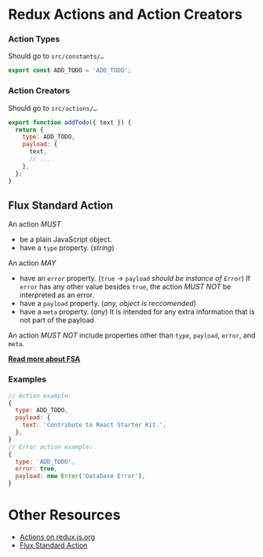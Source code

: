 # Redux Actions and Action Creators

### Action Types

Should go to `src/constants/…`

```js
export const ADD_TODO = 'ADD_TODO';
```

### Action Creators

Should go to `src/actions/…`

```js
export function addTodo({ text }) {
  return {
    type: ADD_TODO,
    payload: {
      text,
      // ...
    },
  };
}
```

## Flux Standard Action

An action _MUST_

* be a plain JavaScript object.
* have a `type` property. (_string_)

An action _MAY_

* have an `error` property. (`true` → `payload` _should be instance of `Error`_)
  If `error` has any other value besides `true`, the action _MUST NOT_ be interpreted as an error.
* have a `payload` property. (_any, object is reccomended_)
* have a `meta` property. (_any_)
  It is intended for any extra information that is not part of the payload

An action _MUST NOT_ include properties other than `type`, `payload`, `error`, and `meta`.

[**Read more about FSA**](https://github.com/redux-utilities/flux-standard-action#flux-standard-action)

### Examples

```js
// Action example:
{
  type: ADD_TODO,
  payload: {
    text: 'Contribute to React Starter Kit.',
  },
}
// Error action example:
{
  type: 'ADD_TODO',
  error: true,
  payload: new Error('Database Error'),
}
```

# Other Resources

* [Actions on redux.js.org](https://redux.js.org/basics/actions)
* [Flux Standard Action](https://github.com/redux-utilities/flux-standard-action#flux-standard-action)
